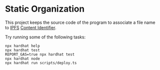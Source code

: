 # Static Organization

This project keeps the source code of the program to 
associate a file name to [IPFS](https://ipfs.tech) 
[Content Identifier](https://docs.ipfs.tech/concepts/content-addressing/).

Try running some of the following tasks:

```shell
npx hardhat help
npx hardhat test
REPORT_GAS=true npx hardhat test
npx hardhat node
npx hardhat run scripts/deploy.ts
```
